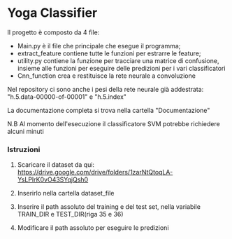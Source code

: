 # Yoga Classifier

Il progetto è composto da 4 file:

- Main.py è il file che principale che esegue il programma;
- extract_feature contiene tutte le funzioni per estrarre le feature;
- utility.py contiene la funzione per tracciare una matrice di confusione, insieme alle funzioni per eseguire delle predizioni per i vari classificatori
- Cnn_function crea e restituisce la rete neurale a convoluzione

Nel repository ci sono anche i pesi della rete neurale già addestrata: "h.5.data-00000-of-00001" e "h.5.index"

La documentazione completa si trova nella cartella "Documentazione"

N.B Al momento dell'esecuzione il classificatore SVM potrebbe richiedere alcuni minuti

### Istruzioni

1. Scaricare il dataset  da qui: https://drive.google.com/drive/folders/1zarNtQtoqLA-YsLPIrK0vO43SYqjQsh0

2.  Inserirlo nella cartella dataset_file

3. Inserire il path assoluto del training e del test set, nella variabile TRAIN_DIR e TEST_DIR(riga 35 e 36)

4. Modificare il path assoluto per eseguire le predizioni
